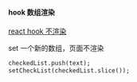 #### hook 数组渲染

[react hook 不渲染](https://blog.csdn.net/weixin_44160385/article/details/105280622)

set 一个新的数组，页面不渲染

```markdown
checkedList.push(text);
setCheckList(checkedList.slice());
```

